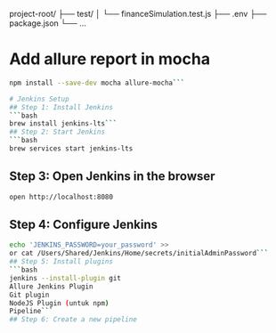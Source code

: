 project-root/
├── test/
│   └── financeSimulation.test.js
├── .env
├── package.json
└── ...

# Add allure report in mocha
```bash
npm install --save-dev mocha allure-mocha```

# Jenkins Setup
## Step 1: Install Jenkins
```bash
brew install jenkins-lts```
## Step 2: Start Jenkins
```bash
brew services start jenkins-lts
```
## Step 3: Open Jenkins in the browser
```bash
open http://localhost:8080
```
## Step 4: Configure Jenkins
```bash
echo 'JENKINS_PASSWORD=your_password' >>
or cat /Users/Shared/Jenkins/Home/secrets/initialAdminPassword```
## Step 5: Install plugins  
```bash
jenkins --install-plugin git
Allure Jenkins Plugin
Git plugin
NodeJS Plugin (untuk npm)
Pipeline```
## Step 6: Create a new pipeline